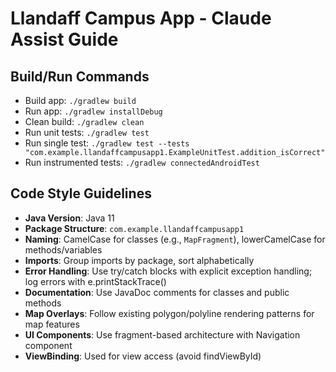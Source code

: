 # Llandaff Campus App - Claude Assist Guide

## Build/Run Commands
- Build app: `./gradlew build`
- Run app: `./gradlew installDebug`
- Clean build: `./gradlew clean`
- Run unit tests: `./gradlew test`
- Run single test: `./gradlew test --tests "com.example.llandaffcampusapp1.ExampleUnitTest.addition_isCorrect"`
- Run instrumented tests: `./gradlew connectedAndroidTest`

## Code Style Guidelines
- **Java Version**: Java 11
- **Package Structure**: `com.example.llandaffcampusapp1`
- **Naming**: CamelCase for classes (e.g., `MapFragment`), lowerCamelCase for methods/variables
- **Imports**: Group imports by package, sort alphabetically
- **Error Handling**: Use try/catch blocks with explicit exception handling; log errors with e.printStackTrace()
- **Documentation**: Use JavaDoc comments for classes and public methods
- **Map Overlays**: Follow existing polygon/polyline rendering patterns for map features
- **UI Components**: Use fragment-based architecture with Navigation component
- **ViewBinding**: Used for view access (avoid findViewById)